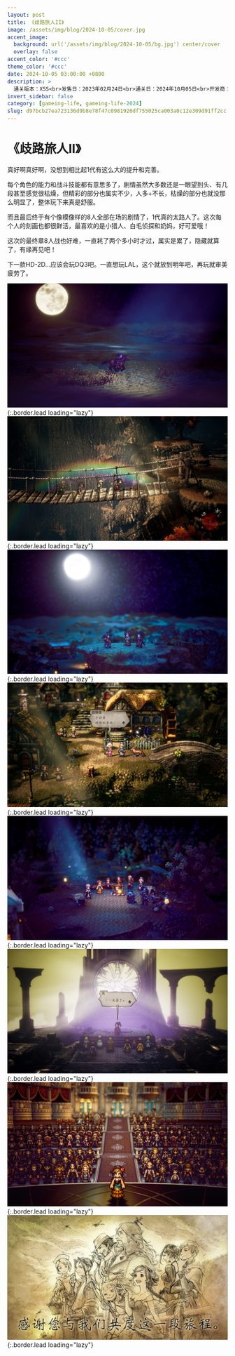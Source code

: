 ```yaml
---
layout: post
title: 《歧路旅人II》
image: /assets/img/blog/2024-10-05/cover.jpg
accent_image: 
  background: url('/assets/img/blog/2024-10-05/bg.jpg') center/cover
  overlay: false
accent_color: '#ccc'
theme_color: '#ccc'
date: 2024-10-05 03:00:00 +0800
description: >
  通关版本：XSS<br>发售日：2023年02月24日<br>通关日：2024年10月05日<br>开发商：SQUARE ENIX<br>发行商：SQUARE ENIX
invert_sidebar: false
category: [gameing-life, gameing-life-2024]
slug: d97bcb27ea723136d9b8e78f47c0981920df755025ca003a0c12e309d91ff2cc
---
```


# 《歧路旅人II》

真好啊真好啊，没想到相比起1代有这么大的提升和完善。

每个角色的能力和战斗技能都有意思多了，剧情虽然大多数还是一眼望到头、有几段甚至感觉很枯燥，但精彩的部分也属实不少，人多+不长，枯燥的部分也就没那么明显了，整体玩下来真是舒服。

而且最后终于有个像模像样的8人全部在场的剧情了，1代真的太路人了。这次每个人的刻画也都很鲜活，最喜欢的是小猎人、白毛侦探和奶妈，好可爱哦！

这次的最终章8人战也好难，一直耗了两个多小时才过，属实是累了，隐藏就算了，有缘再见吧！

下一款HD-2D...应该会玩DQ3吧。一直想玩LAL，这个就放到明年吧，再玩就审美疲劳了。

![](/assets/img/blog/2024-10-05/1.jpg){:.border.lead loading="lazy"}
![](/assets/img/blog/2024-10-05/2.jpg){:.border.lead loading="lazy"}
![](/assets/img/blog/2024-10-05/3.jpg){:.border.lead loading="lazy"}
![](/assets/img/blog/2024-10-05/4.jpg){:.border.lead loading="lazy"}
![](/assets/img/blog/2024-10-05/5.jpg){:.border.lead loading="lazy"}
![](/assets/img/blog/2024-10-05/6.jpg){:.border.lead loading="lazy"}
![](/assets/img/blog/2024-10-05/7.jpg){:.border.lead loading="lazy"}
![](/assets/img/blog/2024-10-05/8.jpg){:.border.lead loading="lazy"}
